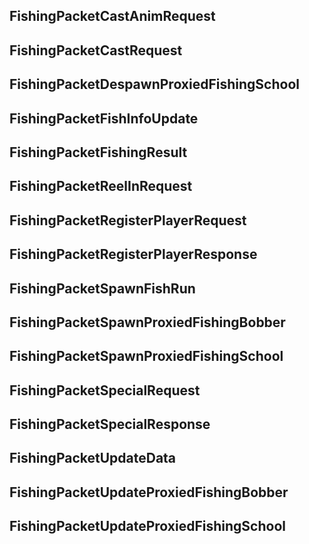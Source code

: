 ## FishingPacketCastAnimRequest

## FishingPacketCastRequest

## FishingPacketDespawnProxiedFishingSchool

## FishingPacketFishInfoUpdate

## FishingPacketFishingResult

## FishingPacketReelInRequest

## FishingPacketRegisterPlayerRequest

## FishingPacketRegisterPlayerResponse

## FishingPacketSpawnFishRun

## FishingPacketSpawnProxiedFishingBobber

## FishingPacketSpawnProxiedFishingSchool

## FishingPacketSpecialRequest

## FishingPacketSpecialResponse

## FishingPacketUpdateData

## FishingPacketUpdateProxiedFishingBobber

## FishingPacketUpdateProxiedFishingSchool